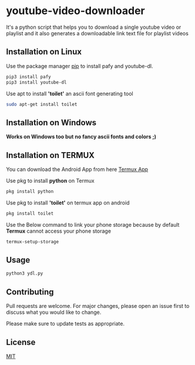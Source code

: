 # youtube-video-downloader
It's a python script that helps you to download  a single youtube video or playlist and it also generates a downloadable link text file for playlist videos 


## Installation on Linux

Use the package manager [pip](https://pip.pypa.io/en/stable/) to install pafy and youtube-dl.

```bash
pip3 install pafy
pip3 install youtube-dl
```
Use apt to install **'toilet'** an ascii font generating tool 

```bash
sudo apt-get install toilet
```

## Installation on Windows
**Works on Windows too but no fancy ascii fonts and colors ;)**

## Installation on TERMUX

You can download the Android App from here
[Termux App](https://play.google.com/store/apps/details?id=com.termux&hl=en_IN)


Use pkg to install **python** on Termux
```bash
pkg install python
```

Use pkg to install **'toilet'** on termux app on android
```bash
pkg install toilet
```
Use  the Below command to link your phone storage because by default **Termux** cannot access your phone storage 
```bash
termux-setup-storage
```

## Usage

```python
python3 ydl.py
```

## Contributing
Pull requests are welcome. For major changes, please open an issue first to discuss what you would like to change.

Please make sure to update tests as appropriate.

## License
[MIT](https://choosealicense.com/licenses/mit/)

